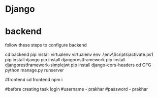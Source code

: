 # Django
# backend

follow these steps to configure backend

cd backend
pip install virtualenv
virtualenv env
.\env\Scripts\activate.ps1
pip install django
pip install djangorestframework
pip install djangorestframework-simplejwt
pip install django-cors-headers
cd CFG
python manage.py runserver

#frontend
cd frontend
npm i

#before creating task login
#username - prakhar
#password - prakhar
